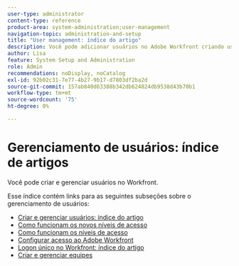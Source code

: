 ```yaml
---
user-type: administrator
content-type: reference
product-area: system-administration;user-management
navigation-topic: administration-and-setup
title: "User management: índice do artigo"
description: Você pode adicionar usuários no Adobe Workfront criando usuários individuais do zero ou copiando usuários existentes.
author: Lisa
feature: System Setup and Administration
role: Admin
recommendations: noDisplay, noCatalog
exl-id: 92b02c31-7e77-4b27-9b17-d7803df2ba2d
source-git-commit: 157ab840d63388b342db624824db9538d43b70b1
workflow-type: tm+mt
source-wordcount: '75'
ht-degree: 0%

---
```


# Gerenciamento de usuários: índice de artigos

<!-- Audited: 12/2023 -->

Você pode criar e gerenciar usuários no Workfront.

Esse índice contém links para as seguintes subseções sobre o gerenciamento de usuários:

* [Criar e gerenciar usuários: índice do artigo](../../administration-and-setup/add-users/create-and-manage-users/create-and-manage-users.md)
* [Como funcionam os novos níveis de acesso](/help/quicksilver/administration-and-setup/add-users/how-access-levels-work/access-levels-toc.md)
* [Como funcionam os níveis de acesso](../../administration-and-setup/add-users/access-levels-and-object-permissions/access-levels.md)
* [Configurar acesso ao Adobe Workfront](../../administration-and-setup/add-users/configure-and-grant-access/configure-access.md)
* [Logon único no Workfront: índice do artigo](../../administration-and-setup/add-users/single-sign-on/single-sign-on.md)
* [Criar e gerenciar equipes](../../administration-and-setup/add-users/create-and-manage-teams/create-and-manage-teams.md)

